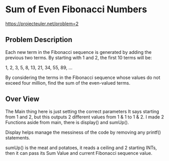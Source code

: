 # Sum of Even Fibonacci Numbers #

https://projecteuler.net/problem=2

## Problem Description ##


Each new term in the Fibonacci sequence is generated by adding the previous two terms. By starting with 1 and 2, the first 10 terms will be:

1, 2, 3, 5, 8, 13, 21, 34, 55, 89, ...

By considering the terms in the Fibonacci sequence whose values do not exceed four million, find the sum of the even-valued terms.


## Over View ##

The Main thing here is just setting the correct parameters 
It says starting from 1 and 2, but this outputs 2 different values from 1 & 1 to 1 & 2. 
I made 2 Functions aside from main, there is display() and sumUp(). 

Display helps manage the messiness of the code by removing any printf() statements. 

sumUp() is the meat and potatoes, it reads a ceiling and 2 starting INTs, then it can 
pass its Sum Value and current Fibonacci sequence value. 
